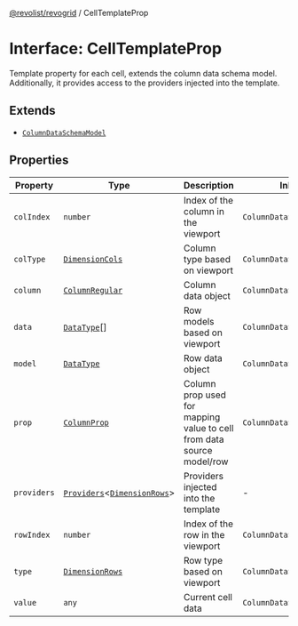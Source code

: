 [@revolist/revogrid](README.md) / CellTemplateProp

# Interface: CellTemplateProp

Template property for each cell, extends the column data schema model.
Additionally, it provides access to the providers injected into the template.

## Extends

- [`ColumnDataSchemaModel`](TypeAlias.ColumnDataSchemaModel.md)

## Properties

| Property | Type | Description | Inherited from | Defined in |
| ------ | ------ | ------ | ------ | ------ |
| `colIndex` | `number` | Index of the column in the viewport | `ColumnDataSchemaModel.colIndex` | [src/types/interfaces.ts:43](https://github.com/revolist/revogrid/blob/a649ddca5a4a20f5f68ee92610066873d77a049a/src/types/interfaces.ts#L43) |
| `colType` | [`DimensionCols`](TypeAlias.DimensionCols.md) | Column type based on viewport | `ColumnDataSchemaModel.colType` | [src/types/interfaces.ts:47](https://github.com/revolist/revogrid/blob/a649ddca5a4a20f5f68ee92610066873d77a049a/src/types/interfaces.ts#L47) |
| `column` | [`ColumnRegular`](Interface.ColumnRegular.md) | Column data object | `ColumnDataSchemaModel.column` | [src/types/interfaces.ts:35](https://github.com/revolist/revogrid/blob/a649ddca5a4a20f5f68ee92610066873d77a049a/src/types/interfaces.ts#L35) |
| `data` | [`DataType`](TypeAlias.DataType.md)[] | Row models based on viewport | `ColumnDataSchemaModel.data` | [src/types/interfaces.ts:55](https://github.com/revolist/revogrid/blob/a649ddca5a4a20f5f68ee92610066873d77a049a/src/types/interfaces.ts#L55) |
| `model` | [`DataType`](TypeAlias.DataType.md) | Row data object | `ColumnDataSchemaModel.model` | [src/types/interfaces.ts:31](https://github.com/revolist/revogrid/blob/a649ddca5a4a20f5f68ee92610066873d77a049a/src/types/interfaces.ts#L31) |
| `prop` | [`ColumnProp`](TypeAlias.ColumnProp.md) | Column prop used for mapping value to cell from data source model/row | `ColumnDataSchemaModel.prop` | [src/types/interfaces.ts:27](https://github.com/revolist/revogrid/blob/a649ddca5a4a20f5f68ee92610066873d77a049a/src/types/interfaces.ts#L27) |
| `providers` | [`Providers`](TypeAlias.Providers.md)\<[`DimensionRows`](TypeAlias.DimensionRows.md)\> | Providers injected into the template | - | [src/types/interfaces.ts:69](https://github.com/revolist/revogrid/blob/a649ddca5a4a20f5f68ee92610066873d77a049a/src/types/interfaces.ts#L69) |
| `rowIndex` | `number` | Index of the row in the viewport | `ColumnDataSchemaModel.rowIndex` | [src/types/interfaces.ts:39](https://github.com/revolist/revogrid/blob/a649ddca5a4a20f5f68ee92610066873d77a049a/src/types/interfaces.ts#L39) |
| `type` | [`DimensionRows`](TypeAlias.DimensionRows.md) | Row type based on viewport | `ColumnDataSchemaModel.type` | [src/types/interfaces.ts:51](https://github.com/revolist/revogrid/blob/a649ddca5a4a20f5f68ee92610066873d77a049a/src/types/interfaces.ts#L51) |
| `value` | `any` | Current cell data | `ColumnDataSchemaModel.value` | [src/types/interfaces.ts:59](https://github.com/revolist/revogrid/blob/a649ddca5a4a20f5f68ee92610066873d77a049a/src/types/interfaces.ts#L59) |
